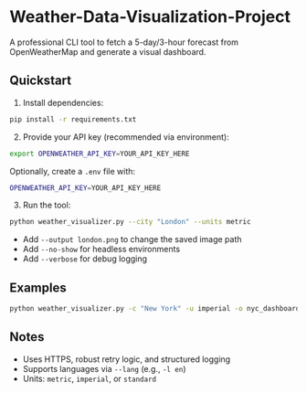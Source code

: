 # Weather-Data-Visualization-Project

A professional CLI tool to fetch a 5-day/3-hour forecast from OpenWeatherMap and generate a visual dashboard.

## Quickstart

1) Install dependencies:

```bash
pip install -r requirements.txt
```

2) Provide your API key (recommended via environment):

```bash
export OPENWEATHER_API_KEY=YOUR_API_KEY_HERE
```

Optionally, create a `.env` file with:

```bash
OPENWEATHER_API_KEY=YOUR_API_KEY_HERE
```

3) Run the tool:

```bash
python weather_visualizer.py --city "London" --units metric
```

- Add `--output london.png` to change the saved image path
- Add `--no-show` for headless environments
- Add `--verbose` for debug logging

## Examples

```bash
python weather_visualizer.py -c "New York" -u imperial -o nyc_dashboard.png
```

## Notes
- Uses HTTPS, robust retry logic, and structured logging
- Supports languages via `--lang` (e.g., `-l en`)
- Units: `metric`, `imperial`, or `standard`